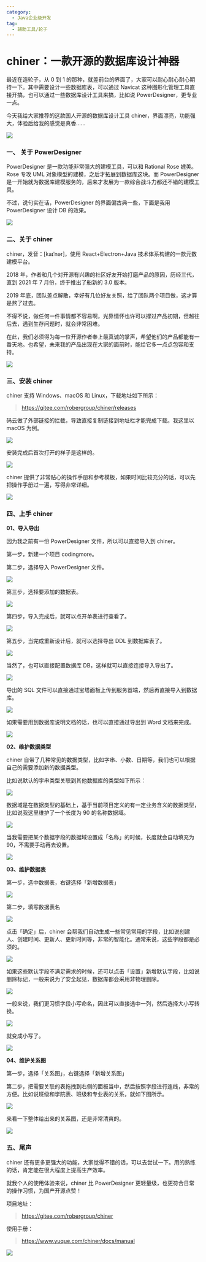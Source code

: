 ```yaml
---
category:
  - Java企业级开发
tag:
  - 辅助工具/轮子
---
```


# chiner：一款开源的数据库设计神器

最近在造轮子，从 0 到 1 的那种，就差前台的界面了，大家可以耐心耐心耐心期待一下。其中需要设计一些数据库表，可以通过 Navicat 这种图形化管理工具直接开搞，也可以通过一些数据库设计工具来搞，比如说 PowerDesigner，更专业一点。

今天我给大家推荐的这款国人开源的数据库设计工具 chiner，界面漂亮，功能强大，体验后给我的感觉是真香......

![](https://cdn.jsdelivr.net/gh/thinkingme/thinkingme.github.io@master/images/gongju/chiner-1.png)

### 一、 关于 PowerDesigner

PowerDesigner 是一款功能非常强大的建模工具，可以和 Rational Rose 媲美。Rose 专攻 UML 对象模型的建模，之后才拓展到数据库这块。而 PowerDesigner 是一开始就为数据库建模服务的，后来才发展为一款综合战斗力都还不错的建模工具。

不过，说句实在话，PowerDesigner 的界面偏古典一些，下面是我用 PowerDesigner 设计 DB 的效果。

![](https://cdn.jsdelivr.net/gh/thinkingme/thinkingme.github.io@master/images/gongju/chiner-2.png)

### 二、关于 chiner

chiner，发音：[kaɪˈnər]，使用 React+Electron+Java 技术体系构建的一款元数建模平台。

2018 年，作者和几个对开源有兴趣的社区好友开始打磨产品的原因，历经三代，直到 2021 年 7 月份，终于推出了船新的 3.0 版本。

2019 年底，团队差点解散，幸好有几位好友关照，给了团队两个项目做，这才算是熬了过去。

不得不说，做任何一件事情都不容易啊，光靠情怀也许可以撑过产品初期，但越往后去，遇到生存问题时，就会非常困难。

在此，我们必须得为每一位开源作者奉上最真诚的掌声，希望他们的产品都能有一番天地。也希望，未来我的产品出现在大家的面前时，能给它多一点点包容和支持。

![](https://cdn.jsdelivr.net/gh/thinkingme/thinkingme.github.io@master/images/gongju/chiner-3.gif)

### 三、安装 chiner

chiner 支持 Windows、macOS 和 Linux，下载地址如下所示：

> https://gitee.com/robergroup/chiner/releases

码云做了外部链接的拦截，导致直接复制链接到地址栏才能完成下载。我这里以 macOS 为例。

![](https://cdn.jsdelivr.net/gh/thinkingme/thinkingme.github.io@master/images/gongju/chiner-4.png)

安装完成后首次打开的样子是这样的。

![](https://cdn.jsdelivr.net/gh/thinkingme/thinkingme.github.io@master/images/gongju/chiner-5.png)

chiner 提供了非常贴心的操作手册和参考模板，如果时间比较充分的话，可以先把操作手册过一遍，写得非常详细。

![](https://cdn.jsdelivr.net/gh/thinkingme/thinkingme.github.io@master/images/gongju/chiner-6.png)

### 四、上手 chiner

**01、导入导出**

因为我之前有一份 PowerDesigner 文件，所以可以直接导入到 chiner。

第一步，新建一个项目 codingmore。

第二步，选择导入 PowerDesigner 文件。

![](https://cdn.jsdelivr.net/gh/thinkingme/thinkingme.github.io@master/images/gongju/chiner-7.png)

第三步，选择要添加的数据表。

![](https://cdn.jsdelivr.net/gh/thinkingme/thinkingme.github.io@master/images/gongju/chiner-8.png)

第四步，导入完成后，就可以点开单表进行查看了。

![](https://cdn.jsdelivr.net/gh/thinkingme/thinkingme.github.io@master/images/gongju/chiner-9.png)

第五步，当完成重新设计后，就可以选择导出 DDL 到数据库表了。

![](https://cdn.jsdelivr.net/gh/thinkingme/thinkingme.github.io@master/images/gongju/chiner-10.png)

当然了，也可以直接配置数据库 DB，这样就可以直接连接导入导出了。

![](https://cdn.jsdelivr.net/gh/thinkingme/thinkingme.github.io@master/images/gongju/chiner-11.png)

导出的 SQL 文件可以直接通过宝塔面板上传到服务器端，然后再直接导入到数据库。

![](https://cdn.jsdelivr.net/gh/thinkingme/thinkingme.github.io@master/images/gongju/chiner-12.png)

如果需要用到数据库说明文档的话，也可以直接通过导出到 Word 文档来完成。

![](https://cdn.jsdelivr.net/gh/thinkingme/thinkingme.github.io@master/images/gongju/chiner-13.png)

**02、维护数据类型**

chiner 自带了几种常见的数据类型，比如字串、小数、日期等，我们也可以根据自己的需要添加新的数据类型。

比如说默认的字串类型关联到其他数据库的类型如下所示：

![](https://cdn.jsdelivr.net/gh/thinkingme/thinkingme.github.io@master/images/gongju/chiner-14.png)

数据域是在数据类型的基础上，基于当前项目定义的有一定业务含义的数据类型，比如说我这里维护了一个长度为 90 的名称数据域。

![](https://cdn.jsdelivr.net/gh/thinkingme/thinkingme.github.io@master/images/gongju/chiner-15.png)

当我需要把某个数据字段的数据域设置成「名称」的时候，长度就会自动填充为 90，不需要手动再去设置。

![](https://cdn.jsdelivr.net/gh/thinkingme/thinkingme.github.io@master/images/gongju/chiner-16.png)

**03、维护数据表**

第一步，选中数据表，右键选择「新增数据表」

![](https://cdn.jsdelivr.net/gh/thinkingme/thinkingme.github.io@master/images/gongju/chiner-17.png)

第二步，填写数据表名

![](https://cdn.jsdelivr.net/gh/thinkingme/thinkingme.github.io@master/images/gongju/chiner-18.png)

点击「确定」后，chiner 会帮我们自动生成一些常见常用的字段，比如说创建人、创建时间、更新人、更新时间等，非常的智能化。通常来说，这些字段都是必须的。

![](https://cdn.jsdelivr.net/gh/thinkingme/thinkingme.github.io@master/images/gongju/chiner-19.png)

如果这些默认字段不满足需求的时候，还可以点击「设置」新增默认字段，比如说删除标记，一般来说为了安全起见，数据库都会采用非物理删除。

![](https://cdn.jsdelivr.net/gh/thinkingme/thinkingme.github.io@master/images/gongju/chiner-20.png)

一般来说，我们更习惯字段小写命名，因此可以直接选中一列，然后选择大小写转换。

![](https://cdn.jsdelivr.net/gh/thinkingme/thinkingme.github.io@master/images/gongju/chiner-21.png)

就变成小写了。

![](https://cdn.jsdelivr.net/gh/thinkingme/thinkingme.github.io@master/images/gongju/chiner-22.png)

**04、维护关系图**

第一步，选择「关系图」，右键选择「新增关系图」

第二步，把需要关联的表拖拽到右侧的面板当中，然后按照字段进行连线，非常的方便。比如说班级和学院表、班级和专业表的关系，就如下图所示。

![](https://cdn.jsdelivr.net/gh/thinkingme/thinkingme.github.io@master/images/gongju/chiner-23.png)

来看一下整体给出来的关系图，还是非常清爽的。

![](https://cdn.jsdelivr.net/gh/thinkingme/thinkingme.github.io@master/images/gongju/chiner-24.png)

### 五、尾声

chiner 还有更多更强大的功能，大家觉得不错的话，可以去尝试一下。用的熟练的话，肯定能在很大程度上提高生产效率。

就我个人的使用体验来说，chiner 比 PowerDesigner 更轻量级，也更符合日常的操作习惯，为国产开源点赞！

项目地址：

> https://gitee.com/robergroup/chiner

使用手册：

> https://www.yuque.com/chiner/docs/manual

![](https://cdn.jsdelivr.net/gh/thinkingme/thinkingme.github.io@master/images/xingbiaogongzhonghao.png)

